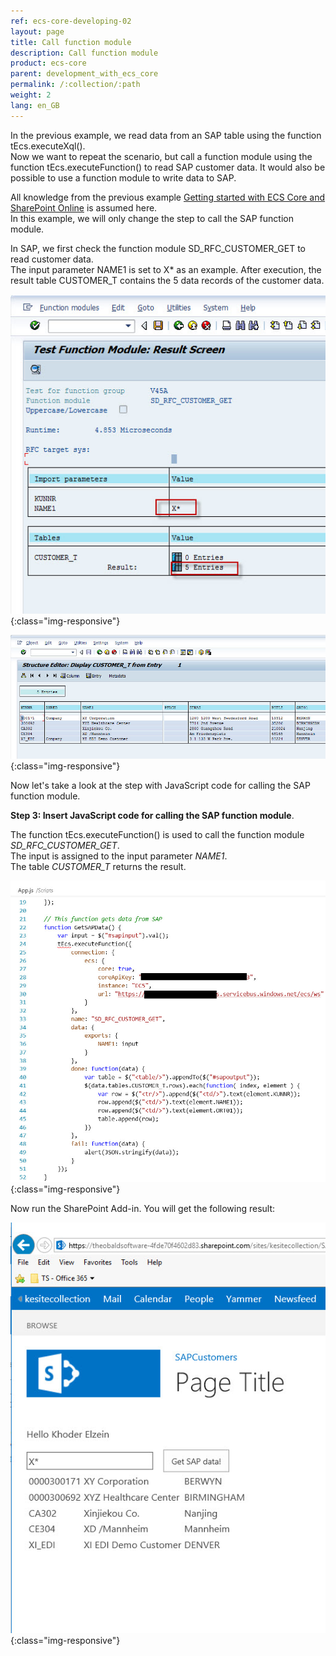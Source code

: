 ```yaml
---
ref: ecs-core-developing-02
layout: page
title: Call function module 
description: Call function module
product: ecs-core
parent: development_with_ecs_core
permalink: /:collection/:path
weight: 2
lang: en_GB
---
```


In the previous example, we read data from an SAP table using the function tEcs.executeXql(). <br>
Now we want to repeat the scenario, but call a function module using the function tEcs.executeFunction() to read SAP customer data.
It would also be possible to use a function module to write data to SAP. 

All knowledge from the previous example [Getting started with ECS Core and SharePoint Online](./getting_started_with_ecscore_and_sharepoint_online) is assumed here. <br>
In this example, we will only change the step to call the SAP function module. 


In SAP, we first check the function module SD_RFC_CUSTOMER_GET to read customer data. <br>
The input parameter NAME1 is set to X* as an example. 
After execution, the result table CUSTOMER_T contains the 5 data records of the customer data.  

![ecscore-gettingstarted-11](/img/content/ecscore-gettingstarted-11.jpg){:class="img-responsive"}

![ecscore-gettingstarted-12](/img/content/ecscore-gettingstarted-12.jpg){:class="img-responsive"}

Now let's take a look at the step with JavaScript code for calling the SAP function module.  


**Step 3: Insert JavaScript code for calling the SAP function module**. 


The function tEcs.executeFunction() is used to call the function module *SD_RFC_CUSTOMER_GET*. <br>
The input is assigned to the input parameter *NAME1*. <br>
The table *CUSTOMER_T* returns the result. 

![ecscore-gettingstarted-13](/img/content/ecscore-gettingstarted-13.jpg){:class="img-responsive"}

Now run the SharePoint Add-in. You will get the following result:

![ecscore-gettingstarted-14](/img/content/ecscore-gettingstarted-14.jpg){:class="img-responsive"}